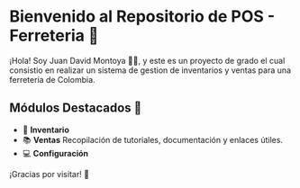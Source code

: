 # Bienvenido al Repositorio de POS - Ferreteria 🔧

¡Hola! Soy Juan David Montoya 👨‍💻, y este es un proyecto de grado el cual consistio en realizar un sistema de gestion de inventarios y ventas para una ferreteria de Colombia.

## Módulos Destacados 🌟

- 📂 **Inventario**
- 📚 **Ventas** Recopilación de tutoriales, documentación y enlaces útiles.
- 💻 **Configuración** 

¡Gracias por visitar! 👋